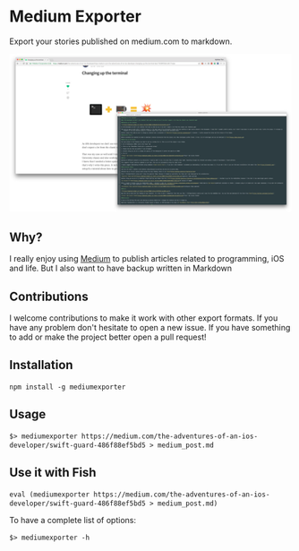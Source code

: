 # Medium Exporter
Export your stories published on medium.com to markdown.

![image](images/screenshot.png)

## Why?

I really enjoy using [Medium](https://medium.com) to publish articles related to programming, iOS and life. But I also want to have backup written in Markdown

## Contributions

I welcome contributions to make it work with other export formats. If you have any problem don't hesitate to open a new issue. If you have something to add or make the project better open a pull request!

## Installation

    npm install -g mediumexporter

## Usage

    $> mediumexporter https://medium.com/the-adventures-of-an-ios-developer/swift-guard-486f88ef5bd5 > medium_post.md

## Use it with Fish

    eval (mediumexporter https://medium.com/the-adventures-of-an-ios-developer/swift-guard-486f88ef5bd5 > medium_post.md)

To have a complete list of options:

    $> mediumexporter -h
